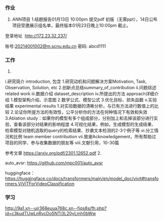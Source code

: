 ### 作业
1. ANN项目
1.结题报告01月13日 10:00pm 提交pdf 初版（无需ppt），14日公布项目受邀展示组名单，最终版本01月23日晚上10:00pm 截止。

登录地址  http://172.23.32.237/

账号:20214001002@m.scnu.edu.cn  密码: abcd1111



### 工作
1. 
i.研究简介 introduction, 包含
    1.研究动机和问题解决方案Motivation, Task, Observation, Solution, etc
    2.创新点总结summary_of_contribution
ii.问题综述 related work
iii.数据介绍  dataset_description
iv.所提出的方法 approach详细介绍
    1.模型架构介绍、示意图
    2.数学公式、模型公式
    3.优化目标、损失函数
v.实验结果 experimental results
    1.对实验数据的清晰分析，与已有方法进行数值上的比较
    2.论证你所提方法的有效性，公平分析你的方法在何种情况下有效和失效
    3.Ablation study：如果你的模型有多个组成部分，分别加上和去掉该部分进行实验，查看该部分对结果的影响程度
    4.可视化结果，例如，生成模型的生成结果、检索模型对随机选取的query的检索结果、抄袭文本检测的2-3个例子等
vi.分工情况和比例 team member contribution
vii.致谢Acknowledgement，所有帮助过项目的同学、参与收集数据的朋友等
viii.文献引用，10-30篇


参考文章  https://arxiv.org/pdf/2301.12652.pdf
2. 



auto_avsr:
https://github.com/mpc001/auto_avsr

huggingface：
https://huggingface.co/docs/transformers/main/en/model_doc/vivit#transformers.ViViTForVideoClassification


### 学习
http://9a1.xn--uir368euua768c.xn--fiqs8s/fh.php?id=c3kudTUwLnRvcDo5NTI3L20yLmh0bWw


